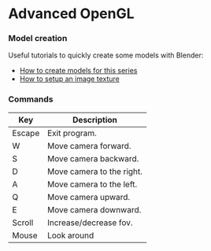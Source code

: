 # Advanced OpenGL

### Model creation

Useful tutorials to quickly create some models with Blender:

* [How to create models for this series](https://www.youtube.com/watch?v=4DQquG_o-Ac)
* [How to setup an image texture](https://www.youtube.com/watch?v=jLGWE335J28)

### Commands

| Key      | Description               |
|----------|---------------------------|
| Escape   | Exit program.             |
| W        | Move camera forward.      |
| S        | Move camera backward.     |
| D        | Move camera to the right. |
| A        | Move camera to the left.  |
| Q        | Move camera upward.       |
| E        | Move camera downward.     |
| Scroll   | Increase/decrease fov.    |
| Mouse    | Look around               |
